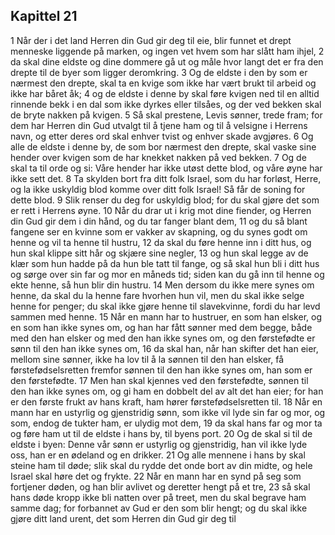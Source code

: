 ## Kapittel 21

1 Når der i det land Herren din Gud gir deg til eie, blir funnet et drept menneske liggende på marken, og ingen vet hvem som har slått ham ihjel,
2 da skal dine eldste og dine dommere gå ut og måle hvor langt det er fra den drepte til de byer som ligger deromkring.
3 Og de eldste i den by som er nærmest den drepte, skal ta en kvige som ikke har vært brukt til arbeid og ikke har båret åk;
4 og de eldste i denne by skal føre kvigen ned til en alltid rinnende bekk i en dal som ikke dyrkes eller tilsåes, og der ved bekken skal de bryte nakken på kvigen.
5 Så skal prestene, Levis sønner, trede fram; for dem har Herren din Gud utvalgt til å tjene ham og til å velsigne i Herrens navn, og etter deres ord skal enhver tvist og enhver skade avgjøres.
6 Og alle de eldste i denne by, de som bor nærmest den drepte, skal vaske sine hender over kvigen som de har knekket nakken på ved bekken.
7 Og de skal ta til orde og si: Våre hender har ikke utøst dette blod, og våre øyne har ikke sett det.
8 Ta skylden bort fra ditt folk Israel, som du har forløst, Herre, og la ikke uskyldig blod komme over ditt folk Israel! Så får de soning for dette blod.
9 Slik renser du deg for uskyldig blod; for du skal gjøre det som er rett i Herrens øyne.
10 Når du drar ut i krig mot dine fiender, og Herren din Gud gir dem i din hånd, og du tar fanger blant dem,
11 og du så blant fangene ser en kvinne som er vakker av skapning, og du synes godt om henne og vil ta henne til hustru,
12 da skal du føre henne inn i ditt hus, og hun skal klippe sitt hår og skjære sine negler,
13 og hun skal legge av de klær som hun hadde på da hun ble tatt til fange, og så skal hun bli i ditt hus og sørge over sin far og mor en måneds tid; siden kan du gå inn til henne og ekte henne, så hun blir din hustru.
14 Men dersom du ikke mere synes om henne, da skal du la henne fare hvorhen hun vil, men du skal ikke selge henne for penger; du skal ikke gjøre henne til slavekvinne, fordi du har levd sammen med henne.
15 Når en mann har to hustruer, en som han elsker, og en som han ikke synes om, og han har fått sønner med dem begge, både med den han elsker og med den han ikke synes om, og den førstefødte er sønn til den han ikke synes om,
16 da skal han, når han skifter det han eier, mellom sine sønner, ikke ha lov til å la sønnen til den han elsker, få førstefødselsretten fremfor sønnen til den han ikke synes om, han som er den førstefødte.
17 Men han skal kjennes ved den førstefødte, sønnen til den han ikke synes om, og gi ham en dobbelt del av alt det han eier; for han er den første frukt av hans kraft, ham hører førstefødselsretten til.
18 Når en mann har en ustyrlig og gjenstridig sønn, som ikke vil lyde sin far og mor, og som, endog de tukter ham, er ulydig mot dem,
19 da skal hans far og mor ta og føre ham ut til de eldste i hans by, til byens port.
20 Og de skal si til de eldste i byen: Denne vår sønn er ustyrlig og gjenstridig, han vil ikke lyde oss, han er en ødeland og en drikker.
21 Og alle mennene i hans by skal steine ham til døde; slik skal du rydde det onde bort av din midte, og hele Israel skal høre det og frykte.
22 Når en mann har en synd på seg som fortjener døden, og han blir avlivet og deretter hengt på et tre,
23 så skal hans døde kropp ikke bli natten over på treet, men du skal begrave ham samme dag; for forbannet av Gud er den som blir hengt; og du skal ikke gjøre ditt land urent, det som Herren din Gud gir deg til
